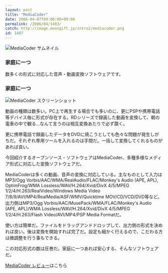 ```yaml
---
layout: post
title: "MediaCoder"
date: 2006-04-07T09:00:00+09:00
permalink: /2006/04/1483/
catch: http://image.moongift.jp/intro2/mediacoder.png
id: 1487
---
```

 ![MediaCoder サムネイル](http://image.moongift.jp/intro2/mediacoder.t.png "MediaCoder サムネイル")
  

### 家庭に一つ
  
数多くの形式に対応した音声・動画変換ソフトウェアです。  
<!--more-->  

### 家庭に一つ
  

![MediaCoder スクリーンショット](http://image.moongift.jp/intro2/mediacoder.png "MediaCoder スクリーンショット")

  

動画の種類は数多い。PC上で再生する場合でも多いのに、更にPSPや携帯電話等デバイス毎に形式が存在する。RDシリーズで録画した動画を変換して、朝の電車の中で観る…なんて言うのは相互変換あたりで必ず躓く。

  

更に携帯電話で録画したデータをDVDに焼こうとしても色々な問題が発生しがちだ。それぞれ専用ツールを入れるのは手間だ。一括して変換してくれるものがあれば良い。

  

今回紹介するオープンソース・ソフトウェアはMediaCoder、多種多様なメディア形式に対応した変換ソフトウェアだ。

  

MediaCoderは多くの動画、音声の変換に対応している。主なものとして入力はMP3/Ogg Vorbis/AAC/WMA/RealAudio/FLAC/Monkey's Audio (APE, APL), OptimFrog/WMA Lossless/WAV/H.264/Xvid/DivX 4/5/MPEG 1/2/4/H.263/RealVideo/Windows Media Video 7/8/9/AVI/MP4/RealMedia/ASF/WMV/Quicktime MOV/CD/VCD/DVD等など。出力側はMP3/Ogg Vorbis/AAC/MusePack/WMA/FLAC/Monkey's Audio (APE, APL)/WMA Lossless/WAV/H.264/Xvid/DivX 4/5/MPEG 1/2/4/H.263/Flash Video/AVI/MP4/PSP Media Formatだ。

  

使い方は簡単だ。ファイルをドラッグアンドドロップして、出力側の形式を決めれば良い。後は変換を開始すれば完了だ。設定も細かく行えるので、こだわる方は微調整を行う事もできる。

  

この対応形式の数は圧巻だ。家庭に一つあれば安心する、そんなソフトウェアだ。

  

[MediaCoder レビュー](http://oss.moongift.jp/review/i-1488.html)はこちら

